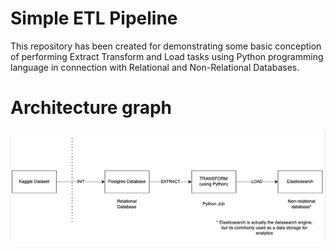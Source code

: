 # Simple ETL Pipeline

This repository has been created for demonstrating some basic conception of performing Extract Transform and Load tasks using Python programming language in connection with Relational and Non-Relational Databases.

# Architecture graph

![img.png](img.png)
